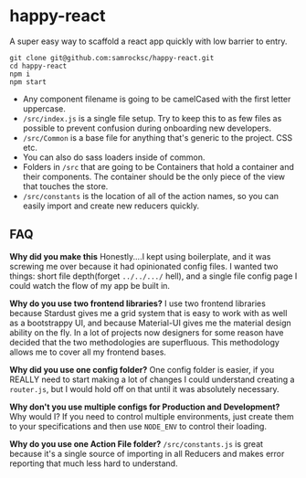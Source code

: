 # happy-react
A super easy way to scaffold a react app quickly with low barrier to entry.

```
git clone git@github.com:samrocksc/happy-react.git
cd happy-react
npm i
npm start
```


* Any component filename is going to be camelCased with the first letter uppercase.
* `/src/index.js` is a single file setup.  Try to keep this to as few files as possible to prevent confusion during onboarding new developers.
* `/src/Common` is a base file for anything that's generic to the project.  CSS etc.
* You can also do sass loaders inside of common.
* Folders in `/src` that are going to be Containers that hold a container and their components.  The container should be the only piece of the view that touches the store.
* `/src/constants` is the location of all of the action names, so you can easily import and create new reducers quickly.

## FAQ

**Why did you make this**
Honestly....I kept using boilerplate, and it was screwing me over because it had opinionated config files.  I wanted two things: short file depth(forget `../../.../` hell), and a single file config page I could watch the flow of my app be built in.

**Why do you use two frontend libraries?**
I use two frontend libraries because Stardust gives me a grid system that is easy to work with as well as a bootstrappy UI, and because Material-UI gives me the material design ability on the fly.  In a lot of projects now designers for some reason have decided that the two methodologies are superfluous.  This methodology allows me to cover all my frontend bases.

**Why did you use one config folder?**
One config folder is easier, if you REALLY need to start making a lot of changes I could understand creating a `router.js`, but I would hold off on that until it was absolutely necessary.

**Why don't you use multiple configs for Production and Development?**
Why would I?  If you need to control multiple environments, just create them to your specifications and then use `NODE_ENV` to control their loading.

**Why do you use one Action File folder?**
`/src/constants.js` is great because it's a single source of importing in all Reducers and makes error reporting that much less hard to understand.
